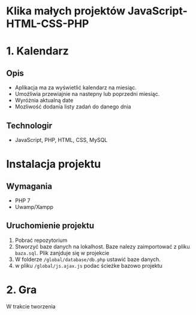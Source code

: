 # Klika małych projektów JavaScript-HTML-CSS-PHP

# 1. Kalendarz
## Opis
* Aplikacja ma za wyświetlić kalendarz na miesiąc. 
* Umożliwia przewiajnie na nastepny lub poprzedni miesiąc.
* Wyróżnia aktualną date 
* Mozliwość dodania listy zadań do danego dnia

## Technologir
* JavaScript, PHP, HTML, CSS, MySQL

# Instalacja projektu
## Wymagania 
* PHP 7
* Uwamp/Xampp

## Uruchomienie projektu
1. Pobrać repozytorium
2. Stworzyć baze danych na lokalhost. Baze nalezy zaimportować z pliku ```baza.sql```. Plik zanjduje się w projekcie
3. W folderze ```/global/database/db.php``` ustawić baze danych.
4. w pliku ```/global/js.ajax.js``` podac ścieżke bazowo projektu

# 2. Gra 
W trakcie tworzenia 



